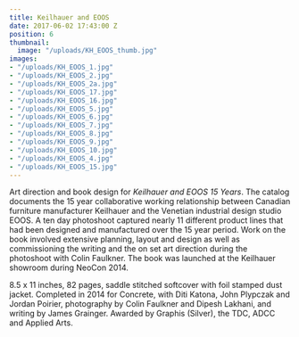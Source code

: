 ```yaml
---
title: Keilhauer and EOOS
date: 2017-06-02 17:43:00 Z
position: 6
thumbnail:
  image: "/uploads/KH_EOOS_thumb.jpg"
images:
- "/uploads/KH_EOOS_1.jpg"
- "/uploads/KH_EOOS_2.jpg"
- "/uploads/KH_EOOS_2a.jpg"
- "/uploads/KH_EOOS_17.jpg"
- "/uploads/KH_EOOS_16.jpg"
- "/uploads/KH_EOOS_5.jpg"
- "/uploads/KH_EOOS_6.jpg"
- "/uploads/KH_EOOS_7.jpg"
- "/uploads/KH_EOOS_8.jpg"
- "/uploads/KH_EOOS_9.jpg"
- "/uploads/KH_EOOS_10.jpg"
- "/uploads/KH_EOOS_4.jpg"
- "/uploads/KH_EOOS_15.jpg"
---
```


Art direction and book design for *Keilhauer and EOOS 15 Years*. The catalog documents the 15 year collaborative working relationship between Canadian furniture manufacturer Keilhauer and the Venetian industrial design studio EOOS. A ten day photoshoot captured nearly 11 different product lines that had been designed and manufactured over the 15 year period. Work on the book involved extensive planning, layout and design as well as commissioning the writing and the on set art direction during the photoshoot with Colin Faulkner. The book was launched at the Keilhauer showroom during NeoCon 2014.

8.5 x 11 inches, 82 pages, saddle stitched softcover with foil stamped dust jacket. Completed in 2014 for Concrete, with Diti Katona, John Plypczak and Jordan Poirier, photography by Colin Faulkner and Dipesh Lakhani, and writing by James Grainger. Awarded by Graphis (Silver), the TDC, ADCC and Applied Arts.
